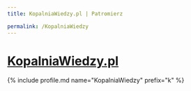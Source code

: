```yaml
---
title: KopalniaWiedzy.pl | Patromierz

permalink: /KopalniaWiedzy
---
```


# [KopalniaWiedzy.pl](https://patronite.pl/KopalniaWiedzy)

{% include profile.md name="KopalniaWiedzy" prefix="k" %}
